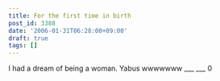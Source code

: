 ```yaml
---
title: For the first time in birth
post_id: 3388
date: '2006-01-31T06:28:00+09:00'
draft: true
tags: []
---
```


I had a dream of being a woman. Yabus wwwwwww ___ ___ 0
